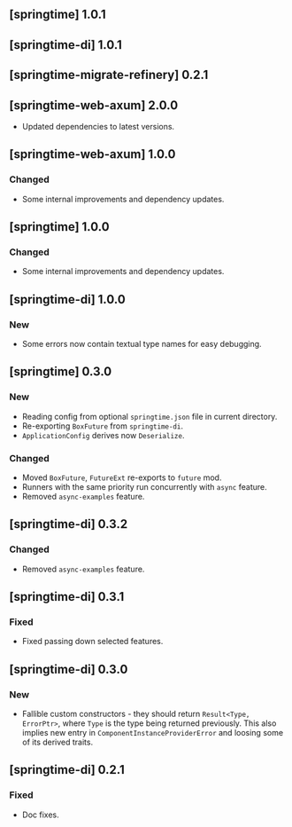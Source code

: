 ## [springtime] 1.0.1
## [springtime-di] 1.0.1
## [springtime-migrate-refinery] 0.2.1
## [springtime-web-axum] 2.0.0

* Updated dependencies to latest versions.

## [springtime-web-axum] 1.0.0

### Changed

* Some internal improvements and dependency updates.

## [springtime] 1.0.0

### Changed

* Some internal improvements and dependency updates.

## [springtime-di] 1.0.0

### New

* Some errors now contain textual type names for easy debugging.

## [springtime] 0.3.0

### New 

* Reading config from optional `springtime.json` file in current directory.
* Re-exporting `BoxFuture` from `springtime-di`.
* `ApplicationConfig` derives now `Deserialize`.

### Changed

* Moved `BoxFuture`, `FutureExt` re-exports to `future` mod.
* Runners with the same priority run concurrently with `async` feature.
* Removed `async-examples` feature.

## [springtime-di] 0.3.2

### Changed

* Removed `async-examples` feature.

## [springtime-di] 0.3.1

### Fixed

* Fixed passing down selected features.

## [springtime-di] 0.3.0

### New

* Fallible custom constructors - they should return `Result<Type, ErrorPtr>`,
where `Type` is the type being returned previously. This also implies new entry
in `ComponentInstanceProviderError` and loosing some of its derived traits.

## [springtime-di] 0.2.1

### Fixed

* Doc fixes.
